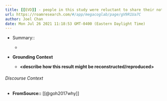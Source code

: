 ```yaml
---
title: [[EVD]] - people in this study were reluctant to share their notes because they felt embarrassed about how messy they were - [[@goh2017why]]
url: https://roamresearch.com/#/app/megacoglab/page/gV9R1Ua7C
author: Joel Chan
date: Mon Jul 26 2021 11:18:53 GMT-0400 (Eastern Daylight Time)
---
```


- Summary::

    - __<summarize the result in a bit more detail here>__
- **Grounding Context**

    - __<describe how this result might be reconstructed/reproduced>__

###### Discourse Context

- **FromSource::** [[@goh2017why]]
